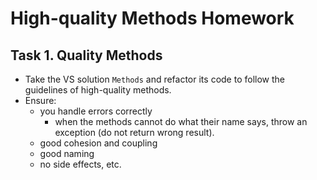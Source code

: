 # High-quality Methods Homework

## Task 1. Quality Methods
*	Take the VS solution `Methods` and refactor its code to follow the guidelines of high-quality methods.
*	Ensure:
	*	you handle errors correctly
		*	when the methods cannot do what their name says, throw an exception (do not return wrong result).
	*	good cohesion and coupling
	*	good naming
	*	no side effects, etc.